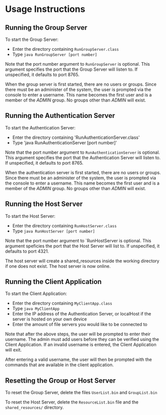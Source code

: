# Usage Instructions

## Running the Group Server

To start the Group Server:
 - Enter the directory containing `RunGroupServer.class`
 - Type `java RunGroupServer [port number]`

Note that the port number argument to `RunGroupServer` is optional.  This argument specifies the port that the Group Server will listen to.  If unspecified, it defaults to port 8765.

When the group server is first started, there are no users or groups. Since there must be an administer of the system, the user is prompted via the console to enter a username. This name becomes the first user and is a member of the *ADMIN* group.  No groups other than *ADMIN* will exist.

## Running the Authentication Server

To start the Authentication Server:
 - Enter the directory containing 'RunAuthenticationServer.class'
 - Type 'java RunAuthenticationServer [port number]'

Note that the port number argument to `RunAuthenticationServer` is optional.  This argument specifies the port that the Authentication Server will listen to.  If unspecified, it defaults to port 8765.

When the authentication server is first started, there are no users or groups. Since there must be an administer of the system, the user is prompted via the console to enter a username. This name becomes the first user and is a member of the *ADMIN* group.  No groups other than *ADMIN* will exist.

## Running the Host Server

To start the Host Server:
 - Enter the directory containing `RunHostServer.class`
 - Type `java RunHostServer [port number]`

Note that the port number argument to `RunHostServer is optional.  This argument speficies the port that the Host Server will list to. If unspecified, it defaults to port 4321.

The host server will create a shared_resources inside the working directory if one does not exist. The host server is now online.

## Running the Client Application

To start the Client Application:
 - Enter the directory containing `MyClientApp.class`
 - Type `java MyClientApp`
 - Enter the IP address of the Authentication Server, or localHost if the server is hosted on your own device
 - Enter the amount of file servers you would like to be connected to

Note that after the above steps, the user will be prompted to enter their username. The admin must add users before they can be verified using the Client Application. If an invalid username is entered, the Client Application will exit.

After entering a valid username, the user will then be prompted with the commands that are available in the client application.

## Resetting the Group or Host Server

To reset the Group Server, delete the files `UserList.bin` and `GroupList.bin`

To reset the Host Server, delete the `ResourceList.bin` file and the `shared_resources/` directory.
